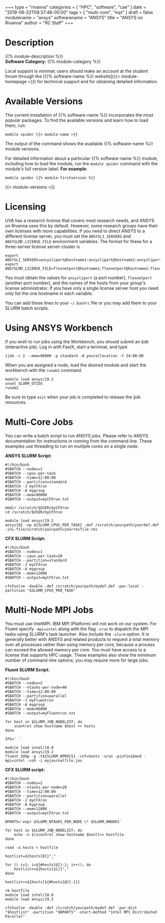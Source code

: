 +++
type = "rivanna"
categories = [
  "HPC",
  "software",
  "cae"
]
date = "2019-06-22T08:37:46-05:00"
tags = [
  "multi-core",
  "mpi"
]
draft = false
modulename = "ansys"
softwarename = "ANSYS"
title = "ANSYS on Rivanna"
author = "RC Staff"
+++

# Description
{{% module-description %}}
<br>
**Software Category:** {{% module-category %}}

Local support is minimal; users should make an account at the student forum through the [{{% software-name %}} website]({{< module-homepage >}}) for technical support and for obtaining detailed information.

# Available Versions
The current installation of {{% software-name %}} incorporates the most popular packages. To find the available versions and learn how to load them, run:

```
module spider {{< module-name >}}
```

The output of the command shows the available {{% software-name %}} module versions.

For detailed information about a particular {{% software-name %}} module, including how to load the module, run the `module spider` command with the module's full version label. __For example__:
```
module spider {{% module-firstversion %}}
```

{{< module-versions >}}
# Licensing
UVA has a research license that covers most research needs, and ANSYS on Rivanna uses this by default.  However, some research groups have their own licenses with more capabilities.  If you need to direct ANSYS to a different license server, you must set the `ANSYSLI_SERVERS` and `ANSYSLMD_LICENSE_FILE` environment variables.  The format for these for a three-server license server cluster is
```
export ANSYSLI_SERVERS=ansysliport@hostname1:ansysliport@hostname2:ansysliport@hostname3
export ANSYSLMD_LICENSE_FILE=flexnetport@hostname1:flexnetport@hostname2:flexnetport@hostname3
```
You must obtain the values for `ansysliport` (a port number), `flexnetport` (another port number), and the names of the hosts from your group's license administrator.  If you have only a single license server host you need only list the one hostname in each variable.

You can add these lines to your `~/.bashrc` file or you may add them to your SLURM batch scripts.

# Using ANSYS Workbench
If you wish to run jobs using the Workbench, you should submit an ijob (interactive job).  Log in with FastX, start a terminal, and type
```
ijob -c 2 --mem=96000 -p standard -A yourallocation -t 24:00:00
```
When you are assigned a node, load the desired module and start the workbench with the `runwb2` command.
```
module load ansys/19.2
unset SLURM_GTIDS
runwb2
```
Be sure to type `exit` when your job is completed to release the ijob resources.

# Multi-Core Jobs
You can write a batch script to run ANSYS jobs.  Please refer to ANSYS documentation for instructions in running from the command line.  These examples use threading to run on multiple cores on a single node.

**ANSYS SLURM Script:**
```
#!/bin/bash
#SBATCH --nodes=1
#SBATCH --cpus-per-task
#SBATCH --time=12:00:00
#SBATCH --partition=standard
#SBATCH -J myCFXrun
#SBATCH -A mygroup
#SBATCH --mem=96000
#SBATCH --output=myCFXrun.txt

mkdir /scratch/$USER/myCFXrun
cd /scratch/$USER/myCFXrun

module load ansys/19.2
ansys192 -np ${SLURM_CPUS_PER_TASK} -def /scratch/yourpath/yourdef.def -ini-file/scratch/yourpath/yourresfile.res
```

**CFX SLURM Script:**
```
#!/bin/bash
#SBATCH --nodes=1
#SBATCH --cpus-per-task=20
#SBATCH --partition=standard
#SBATCH -J myCFXrun
#SBATCH -A mygroup
#SBATCH --mem=12000
#SBATCH --output=myCFXrun.txt

cfx5solve -double -def /scratch/yourpath/mydef.def -par-local -partition "$SLURM_CPUS_PER_TASK"
```

# Multi-Node MPI Jobs

You must use IntelMPI.  IBM MPI (Platform) will not work on our system.
For Fluent specify `-mpi=intel` along with the flag `-srun` to dispatch the MPI tasks using SLURM's task launcher.  Also include the `-slurm` option.  It is generally better with ANSYS and related products to request a total memory over all processes rather than using memory per core, because a process can exceed the allowed memory per core.  You must have access to a license that supports HPC usage.  These examples also show the minimum number of command-line options; you may require more for large jobs.

**Fluent SLURM Script:**
```
#!/bin/bash
#SBATCH --nodes=2
#SBATCH --ntasks-per-node=40
#SBATCH --time=12:00:00
#SBATCH --partition=parallel
#SBATCH -J myFluentrun
#SBATCH -A mygroup
#SBATCH --mem=96000
#SBATCH --output=myFluentrun.txt

for host in $SLURM_JOB_NODELIST; do
    scontrol show hostname $host >> hosts
done

IFS=' '

module load intel/18.0
module load ansys/19.2
fluent 3ddp -g -t${SLURM_NPROCS} -cnf=hosts -srun -pinfiniband -mpi=intel -ssh -i myjournalfile.jou
```

**CFX SLURM script:**
```
#!/bin/bash
#SBATCH --nodes=2
#SBATCH --ntasks-per-node=20
#SBATCH --time=12:00:00
#SBATCH --partition=parallel
#SBATCH -J myCFXrun
#SBATCH -A mygroup
#SBATCH --mem=12000
#SBATCH --output=myCFXrun.txt

NPARTS=`expr $SLURM_NTASKS_PER_NODE \* $SLURM_NNODES`

for host in $SLURM_JOB_NODELIST; do
    echo -n $(scontrol show hostname $host)>> hostfile
done

read -a hosts < hostfile

hostlist=${hosts[0]}","

for (( i=1; i<${#hosts[@]}-1; i++)); do
    hostlist+=${hosts[$i]}","
done

hostlist+=${hosts[${#hosts[@]}-1]}

rm hostfile
module load intel/18.0
module load ansys/19.2

cfx5solve -double -def /scratch/yourpath/mydef.def -par-dist "$hostlist" -partition "$NPARTS" -start-method "Intel MPI Distributed Parallel"
```
